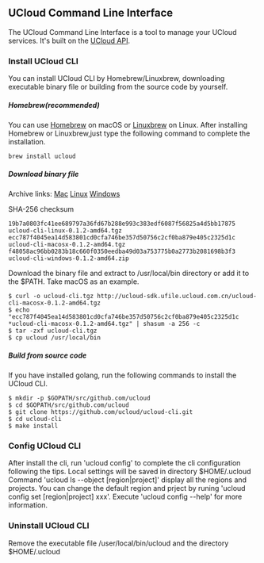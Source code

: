 ## UCloud Command Line Interface 

The UCloud Command Line Interface is a tool to manage your UCloud services. It's built on the [UCloud API](https://docs.ucloud.cn/api/summary/index).

### Install UCloud CLI

You can install UCloud CLI by Homebrew/Linuxbrew, downloading executable binary file or building from the source code by yourself.

##### Homebrew(recommended)

You can use [Homebrew](https://brew.sh/) on macOS or [Linuxbrew](http://linuxbrew.sh/) on Linux. After installing Homebrew or Linuxbrew,just type the following command to complete the installation.
```
brew install ucloud
```

##### Download binary file
Archive links:
[Mac](http://ucloud-sdk.ufile.ucloud.com.cn/ucloud-cli-macosx-0.1.2-amd64.tgz)
[Linux](http://ucloud-sdk.ufile.ucloud.com.cn/ucloud-cli-linux-0.1.2-amd64.tgz)
[Windows](http://ucloud-sdk.ufile.ucloud.com.cn/ucloud-cli-windows-0.1.2-amd64.zip)

SHA-256 checksum
```
19b7a0803fc41ee689797a36fd67b288e993c383edf6087f56825a4d5bb17875 ucloud-cli-linux-0.1.2-amd64.tgz
ecc787f4045ea14d583801cd0cfa746be357d50756c2cf0ba879e405c2325d1c ucloud-cli-macosx-0.1.2-amd64.tgz
f48058ac96bb0283b18c660f0350eedba49d03a753775b0a2773b2081698b3f3 ucloud-cli-windows-0.1.2-amd64.zip
```

Download the binary file and extract to /usr/local/bin directory or add it to the $PATH. Take macOS as an example.
```
$ curl -o ucloud-cli.tgz http://ucloud-sdk.ufile.ucloud.com.cn/ucloud-cli-macosx-0.1.2-amd64.tgz
$ echo "ecc787f4045ea14d583801cd0cfa746be357d50756c2cf0ba879e405c2325d1c *ucloud-cli-macosx-0.1.2-amd64.tgz" | shasum -a 256 -c
$ tar -zxf ucloud-cli.tgz
$ cp ucloud /usr/local/bin
```
##### Build from source code

If you have installed golang, run the following commands to install the UCloud CLI.

```
$ mkdir -p $GOPATH/src/github.com/ucloud
$ cd $GOPATH/src/github.com/ucloud
$ git clone https://github.com/ucloud/ucloud-cli.git
$ cd ucloud-cli
$ make install
```

### Config UCloud CLI

After install the cli, run 'ucloud config' to complete the cli configuration following the tips. Local settings will be saved in directory $HOME/.ucloud
Command 'ucloud ls --object [region|project]' display all the regions and projects. You can change the default region and prject by runing 'ucloud config set [region|project] xxx'.
Execute 'ucloud config --help' for more information.

### Uninstall UCloud CLI

Remove the executable file /user/local/bin/ucloud and the directory $HOME/.ucloud
